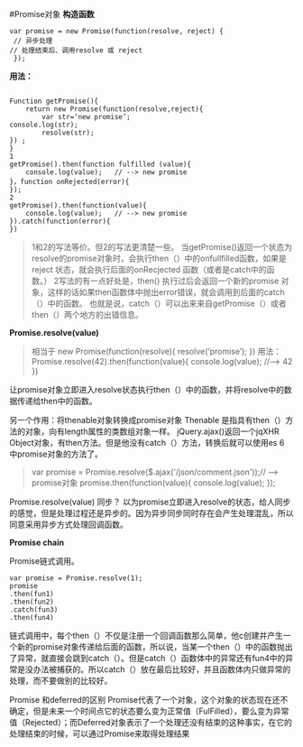#Promise对象
**构造函数**

```
var promise = new Promise(function(resolve, reject) {
 // 异步处理 
// 处理结束后、调用resolve 或 reject
 });
```


**用法：**

```

Function getPromise(){
    return new Promise(function(resolve,reject){
        var str=‘new promise’;
console.log(str);
        resolve(str);
}) ;
}
1 
getPromise().then(function fulfilled (value){
    console.log(value);   // --> new promise
}，function onRejected(error){
});
2
getPromise().then(function(value){
    console.log(value);   // --> new promise
}).catch(function(error){
})
```

>1和2的写法等价。但2的写法更清楚一些。
当getPromise()返回一个状态为resolve的promise对象时，会执行then（）中的onfullfilled函数，如果是reject 状态，就会执行后面的onRecjected 函数（或者是catch中的函数。）
2写法的有一点好处是，then() 执行过后会返回一个新的promise 对象，这样的话如果then函数体中抛出error错误，就会调用到后面的catch（）中的函数。
也就是说，catch（）可以出来来自getPromise（）或者then（）两个地方的出错信息。

 **Promise.resolve(value)**

>相当于
>new Promise(function(resolve){
    resolve(‘promise’);
})
用法：
Promise.resolve(42).then(function(value){
    console.log(value);       //--> 42
})

让promise对象立即进入resolve状态执行then（）中的函数，并将resolve中的数据传递给then中的函数。

另一个作用：将thenable对象转换成promise对象
Thenable 是指具有then（）方法的对象，向有length属性的类数组对象一样。
jQuery.ajax()返回一个jqXHR Object对象，有then方法。但是他没有catch（）方法，转换后就可以使用es 6 中promise对象的方法了。

> var promise = Promise.resolve($.ajax('/json/comment.json'));// -->
> promise对象
>  promise.then(function(value){    console.log(value); });

Promise.resolve(value) 同步？
以为promise立即进入resolve的状态，给人同步的感觉，但是处理过程还是异步的。因为异步同步同时存在会产生处理混乱，所以同意采用异步方式处理回调函数。

**Promise chain**

Promise链式调用。

```
var promise = Promise.resolve(1);
promise
.then(fun1)
.then(fun2)
.catch(fun3)
.then(fun4)
```

链式调用中，每个then（）不仅是注册一个回调函数那么简单，他c创建并产生一个新的promise对象传递给后面的函数，所以说，当某一个then（）中的函数抛出了异常，就直接会跳到catch（）。但是catch（）函数体中的异常还有fun4中的异常是没办法被捕获的。所以catch（）放在最后比较好，并且函数体内只做异常的处理，而不要做别的比较好。


Promise 和deferred的区别
Promise代表了一个对象，这个对象的状态现在还不确定，但是未来一个时间点它的状态要么变为正常值（FulFilled），要么变为异常值（Rejected）；而Deferred对象表示了一个处理还没有结束的这种事实，在它的处理结束的时候，可以通过Promise来取得处理结果
